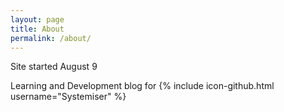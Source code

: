 ```yaml
---
layout: page
title: About
permalink: /about/
---
```

Site started August 9

Learning and Development blog for {% include icon-github.html username="Systemiser" %} 
